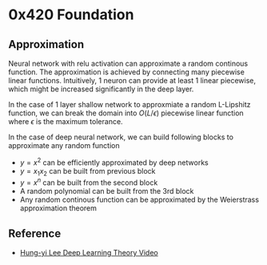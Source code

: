 # 0x420 Foundation

## Approximation

Neural network with relu activation can approximate a random continous function. The approximation is achieved by connecting many piecewise linear functions. Intuitively, 1 neuron can provide at least 1 linear piecewise, which might be increased significantly in the deep layer.

In the case of 1 layer shallow network to approxmiate a random L-Lipshitz function, we can break the domain into $O(L/\epsilon)$ piecewise linear function where $\epsilon$ is the maximum tolerance.

In the case of deep neural network, we can build following blocks to approximate any random function
- $y=x^2$ can be efficiently approximated by deep networks
- $y=x_1 x_2$ can be built from previous block
- $y=x^n$ can be built from the second block
- A random polynomial can be built from the 3rd block
- Any random continous function can be approximated by the Weierstrass approximation theorem

## Reference
- [Hung-yi Lee Deep Learning Theory Video](https://www.youtube.com/watch?v=FN8jclCrqY0)